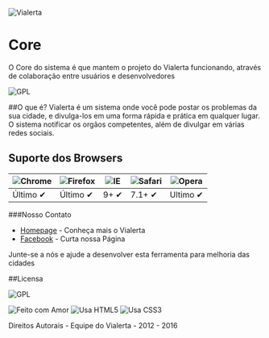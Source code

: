 
![Vialerta](https://vialerta.cc/images/vialerta-logo.svg) 
# Core
O Core do sistema é que mantem o projeto do Vialerta funcionando, através de colaboração entre usuários e desenvolvedores

![GPL](https://img.shields.io/badge/license-GPLv3-blue.svg)

##O que é?
Vialerta é um sistema onde você pode postar os problemas da sua cidade, e divulga-los em uma forma rápida e prática em qualquer lugar. O sistema notificar os orgãos competentes, além de divulgar em várias redes sociais.

## Suporte dos Browsers

![Chrome](https://raw.github.com/alrra/browser-logos/master/chrome/chrome_48x48.png) | ![Firefox](https://raw.github.com/alrra/browser-logos/master/firefox/firefox_48x48.png) | ![IE](https://raw.github.com/alrra/browser-logos/master/internet-explorer/internet-explorer_48x48.png) | ![Safari](https://raw.github.com/alrra/browser-logos/master/safari/safari_48x48.png) | ![Opera](https://raw.github.com/alrra/browser-logos/master/opera/opera_48x48.png)
--- | --- | --- | --- | --- |
Último ✔ | Último ✔ | 9+ ✔ | 7.1+ ✔ | Ultimo ✔|


###Nosso Contato
* [Homepage](http://vialerta.cc) - Conheça mais o Vialerta
* [Facebook](https://facebook.com/vialerta) - Curta nossa Página

Junte-se a nós e ajude a desenvolver esta ferramenta para melhoria das cidades





##Licensa

![GPL](http://www.gnu.org/graphics/gplv3-88x31.png) 

![Feito com Amor](http://forthebadge.com/images/badges/built-with-love.svg)
![Usa HTML5](http://forthebadge.com/images/badges/uses-html.svg)
![Usa CSS3](http://forthebadge.com/images/badges/uses-css.svg)


Direitos Autorais - Equipe do Vialerta - 2012 - 2016


